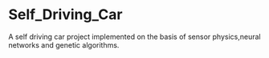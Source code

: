 # Self_Driving_Car
A self driving car project implemented on the basis of sensor physics,neural networks and genetic algorithms.
